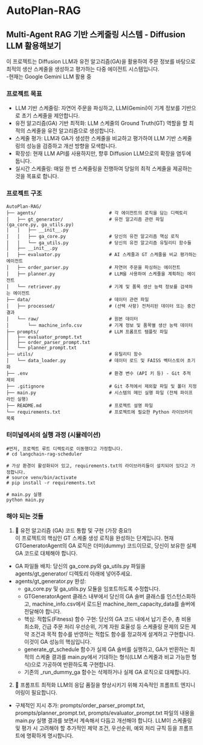 # AutoPlan-RAG
## Multi-Agent RAG 기반 스케줄링 시스템 - Diffusion LLM 활용해보기
이 프로젝트는 Diffusion LLM과 유전 알고리즘(GA)을 활용하여 주문 정보를 바탕으로 최적의 생산 스케줄을 생성하고 평가하는 다중 에이전트 시스템입니다.  
-현재는 Google Gemini LLM 활용 중  

### 프로젝트 목표
- LLM 기반 스케줄링: 자연어 주문을 파싱하고, LLM(Gemini)이 기계 정보를 기반으로 초기 스케줄을 제안합니다.  
- 유전 알고리즘(GA) 기반 최적화: LLM 스케줄의 Ground Truth(GT) 역할을 할 최적의 스케줄을 유전 알고리즘으로 생성합니다.  
- 스케줄 평가: LLM과 GA가 생성한 스케줄을 비교하고 평가하여 LLM 기반 스케줄링의 성능을 검증하고 개선 방향을 모색합니다.  
- 확장성: 현재 LLM API를 사용하지만, 향후 Diffusion LLM으로의 확장을 염두에 둡니다.  
- 실시간 스케줄링: 매일 한 번 스케줄링을 진행하여 당일의 최적 스케줄을 제공하는 것을 목표로 합니다.  

### 프로젝트 구조
```
AutoPlan-RAG/
├── agents/                           # 각 에이전트의 로직을 담는 디렉토리
│   ├── gt_generator/                 # 유전 알고리즘 관련 파일 (ga_core.py, ga_utils.py)
│   │   ├── __init__.py
│   │   ├── ga_core.py                # 당신의 유전 알고리즘 핵심 로직
│   │   └── ga_utils.py               # 당신의 유전 알고리즘 유틸리티 함수들
│   ├── __init__.py
│   ├── evaluator.py                  # AI 스케줄과 GT 스케줄을 비교 평가하는 에이전트
│   ├── order_parser.py               # 자연어 주문을 파싱하는 에이전트
│   ├── planner.py                    # LLM을 사용하여 스케줄을 계획하는 에이전트
│   └── retriever.py                  # 기계 및 품목 생산 능력 정보를 검색하는 에이전트
├── data/                             # 데이터 관련 파일
│   ├── processed/                    # (선택 사항) 전처리된 데이터 또는 중간 결과
│   └── raw/                          # 원본 데이터
│       └── machine_info.csv          # 기계 정보 및 품목별 생산 능력 데이터
├── prompts/                          # LLM 프롬프트 템플릿 파일
│   ├── evaluator_prompt.txt
│   ├── order_parser_prompt.txt
│   └── planner_prompt.txt
├── utils/                            # 유틸리티 함수
│   └── data_loader.py                # 데이터 로드 및 FAISS 벡터스토어 초기화
├── .env                              # 환경 변수 (API 키 등) - Git 추적 제외
├── .gitignore                        # Git 추적에서 제외할 파일 및 폴더 지정
├── main.py                           # 시스템의 메인 실행 파일 (전체 파이프라인 실행)
├── README.md                         # 프로젝트 설명 파일
└── requirements.txt                  # 프로젝트에 필요한 Python 라이브러리 목록
```
### 터미널에서의 실행 과정 (시뮬레이션)
```
#먼저, 프로젝트 루트 디렉토리로 이동했다고 가정합니다.
# cd langchain-rag-scheduler

# 가상 환경이 활성화되어 있고, requirements.txt의 라이브러리들이 설치되어 있다고 가정합니다.
# source venv/bin/activate
# pip install -r requirements.txt

# main.py 실행
python main.py
```

### 해야 되는 것들
1. 🧬 유전 알고리즘 (GA) 코드 통합 및 구현 (가장 중요!)  
이 프로젝트의 핵심인 GT 스케줄 생성 로직을 완성하는 단계입니다. 현재 GTGeneratorAgent의 GA 로직은 더미(dummy) 코드이므로, 당신이 보유한 실제 GA 코드로 대체해야 합니다.  

- GA 파일들 배치: 당신의 ga_core.py와 ga_utils.py 파일을 agents/gt_generator/ 디렉토리 아래에 넣어주세요.  
- agents/gt_generator.py 완성:  
  - ga_core.py 및 ga_utils.py 모듈을 임포트하도록 수정합니다.  
  - GTGeneratorAgent 클래스 내부에서 당신의 GA 솔버 클래스를 인스턴스화하고, machine_info.csv에서 로드된 machine_item_capacity_data를 솔버에 전달해야 합니다.  
  - 핵심: 적합도(Fitness) 함수 구현: 당신의 GA 코드 내에서 납기 준수, 총 비용 최소화, 긴급 주문 처리 우선순위, 기계 자원 효율성 등 스케줄링 문제의 모든 제약 조건과 목적 함수를 반영하는 적합도 함수를 정교하게 설계하고 구현합니다. 이것이 GA 성능의 핵심입니다.  
  - generate_gt_schedule 함수가 실제 GA 솔버를 실행하고, GA가 반환하는 최적의 스케줄 결과를 main.py에서 기대하는 형식(LLM 스케줄과 비교 가능한 형식)으로 가공하여 반환하도록 구현합니다.   
  - 기존의 _run_dummy_ga 함수는 삭제하거나 실제 GA 로직으로 대체합니다.  

2. 📝 프롬프트 최적화
LLM의 응답 품질을 향상시키기 위해 지속적인 프롬프트 엔지니어링이 필요합니다.  

- 구체적인 지시 추가: prompts/order_parser_prompt.txt, prompts/planner_prompt.txt, prompts/evaluator_prompt.txt 파일의 내용을 main.py 실행 결과를 보면서 계속해서 다듬고 개선해야 합니다. LLM이 스케줄링 및 평가 시 고려해야 할 추가적인 제약 조건, 우선순위, 예외 처리 규칙 등을 프롬프트에 명확하게 명시합니다.  

